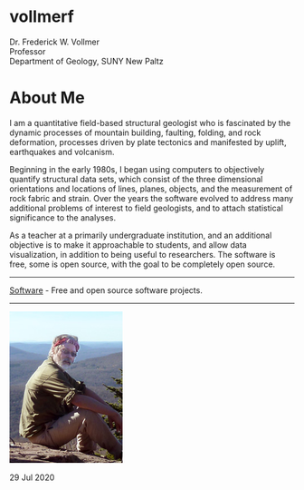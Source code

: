 # vollmerf

Dr. Frederick W. Vollmer  
Professor  
Department of Geology, SUNY New Paltz 

# About Me

I am a quantitative field-based structural geologist who is fascinated by the dynamic processes of mountain building, faulting, folding, and rock deformation, processes driven by plate tectonics and manifested by uplift, earthquakes and volcanism. 

Beginning in the early 1980s, I began using computers to objectively quantify structural data sets, which consist of the three dimensional orientations and locations of lines, planes, objects, and the measurement of rock fabric and strain. Over the years the software evolved to address many additional problems of interest to field geologists, and to attach statistical significance to the analyses.

As a teacher at a primarily undergraduate institution, and an additional objective is to make it approachable to students, and allow data visualization, in addition to being useful to researchers. The software is free, some is open source, with the goal to be completely open source. 

---

[Software](software/) - Free and open source software projects.

---

![DocV](images/P1000826cu_200.jpg)

29 Jul 2020